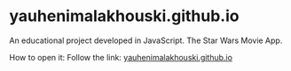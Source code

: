 # yauhenimalakhouski.github.io

An educational project developed in JavaScript.
The Star Wars Movie App.

How to open it:
Follow the link: <a href="https://yauhenimalakhouski.github.io/The Star Wars Movies app/index.html" target="_blank">yauhenimalakhouski.github.io</a> 

